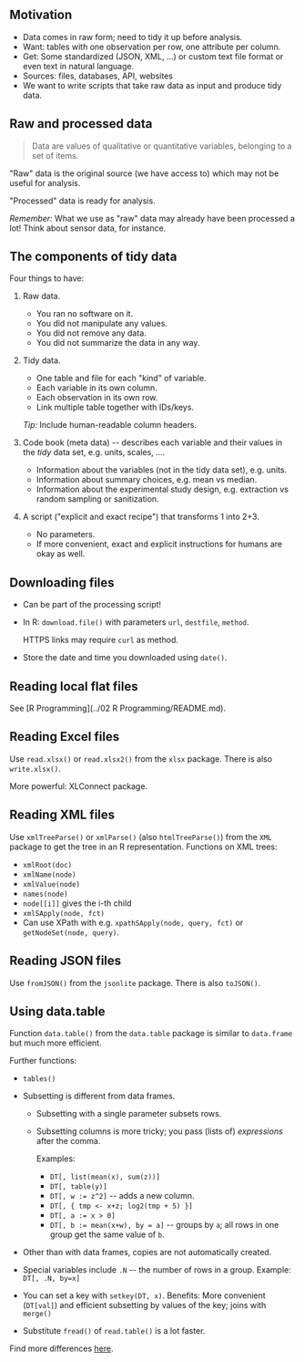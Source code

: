 ## Motivation

 * Data comes in raw form; need to tidy it up before analysis.
 * Want: tables with one observation per row, one attribute per column.
 * Get: Some standardized (JSON, XML, ...) or custom text file format or even
        text in natural language.
 * Sources: files, databases, API, websites
 * We want to write scripts that take raw data as input and produce tidy data.
 
## Raw and processed data

> Data are values of qualitative or quantitative variables, 
> belonging to a set of items.

"Raw" data is the original source (we have access to)
which may not be useful for analysis.

"Processed" data is ready for analysis.

*Remember:* What we use as "raw" data may already have been processed a lot!
  Think about sensor data, for instance.
  
## The components of tidy data

Four things to have:

 1. Raw data.
 
     * You ran no software on it.
     * You did not manipulate any values.
     * You did not remove any data.
     * You did not summarize the data in any way.
     
 2. Tidy data.
      
     * One table and file for each "kind" of variable.
     * Each variable in its own column.
     * Each observation in its own row.
     * Link multiple table together with IDs/keys.
     
     *Tip:* Include human-readable column headers.
     
 3. Code book (meta data) -- describes each variable and their values 
    in the *tidy* data set, e.g. units, scales, ....
    
     * Information about the variables (not in the tidy data set), 
        e.g. units.
     * Information about summary choices, 
        e.g. mean vs median.
     * Information about the experimental study design, 
        e.g. extraction vs random sampling or sanitization.
     
 4. A script ("explicit and exact recipe") that transforms 1 into 2+3.
 
     * No parameters.
     * If more convenient, exact and explicit instructions for humans are
        okay as well.
        
## Downloading files

 * Can be part of the processing script!
 * In R: `download.file()` with parameters `url`, `destfile`, `method`.
 
    HTTPS links may require `curl` as method.
 * Store the date and time you downloaded using `date()`.
 
## Reading local flat files

See [R Programming](../02 R Programming/README.md).

## Reading Excel files

Use `read.xlsx()` or `read.xlsx2()` from the `xlsx` package.
There is also `write.xlsx()`.

More powerful: XLConnect package.

## Reading XML files

Use `xmlTreeParse()` or `xmlParse()` (also `htmlTreeParse()`) from the `XML`
package to get the tree in an R representation. Functions on XML trees:

 * `xmlRoot(doc)`
 * `xmlName(node)`
 * `xmlValue(node)`
 * `names(node)`
 * `node[[i]]` gives the i-th child
 * `xmlSApply(node, fct)`
 * Can use XPath with e.g. `xpathSApply(node, query, fct)` or 
   `getNodeSet(node, query)`.
 
## Reading JSON files

Use `fromJSON()` from the `jsonlite` package. There is also `toJSON()`.

## Using data.table

Function `data.table()` from the `data.table` package is similar to `data.frame`
but much more efficient.

Further functions:

 * `tables()`
 * Subsetting is different from data frames. 
    
    * Subsetting with a single parameter subsets rows.
    * Subsetting columns is more tricky; 
       you pass (lists of) *expressions* after the comma.
       
       Examples:
       
        * `DT[, list(mean(x), sum(z))]`
        * `DT[, table(y)]`
        * `DT[, w := z^2]` -- adds a new column.
        * `DT[, { tmp <- x+z; log2(tmp + 5) }]`
        * `DT[, a := x > 0]`
        * `DT[, b := mean(x+w), by = a]` --  groups by `a`; all rows in one group
            get the same value of `b`.
        
 * Other than with data frames, copies are not automatically created.
 * Special variables include `.N` -- the number of rows in a group. Example: `DT[, .N, by=x]`
 * You can set a key with `setkey(DT, x)`. 
    Benefits: More convenient (`DT[val]`) and efficient subsetting by values
    of the key; joins with `merge()`
 * Substitute `fread()` of `read.table()` is a lot faster.
 
Find more differences [here](http://stackoverflow.com/questions/13618488/what-you-can-do-with-data-frame-that-you-cant-in-data-table).
